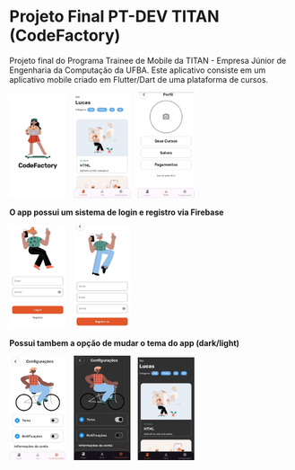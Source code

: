 # Projeto Final PT-DEV TITAN (CodeFactory)
Projeto final do Programa Trainee de Mobile da TITAN - Empresa Júnior de Engenharia da Computação da UFBA. Este aplicativo consiste em um aplicativo mobile criado em Flutter/Dart de uma plataforma de cursos.

<p>
  <img width="20%" src="screen_splash.jpg" alt="splash screen" style="margin-right: 10px;" />
  <img width="20%" src="screen_home_light.jpg" alt="home screen light mode" style="margin-right: 10px;" />
  <img width="20%" src="screen_profile_page.jpg" alt="profile page" />
</p>

**O app possui um sistema de login e registro via Firebase**

<p>
  <img width="20%" src="screen_login.jpg" alt="Login" style="margin-right: 10px;" />
  <img width="20%" src="screen_signup.jpg" alt="Sign up" />
</p>

**Possui tambem a opção de mudar o tema do app (dark/light)**
<p>
  <img width="20%" src="screen_config_light.jpg" alt="light Mode" style="margin-right: 10px;" />
  <img width="20%" src="screen_config_dark.jpg" alt="dark Mode" style="margin-right: 10px;" />
  <img width="20%" src="screen_home_dark.jpg" alt="home screen dark mode" />
</p>
